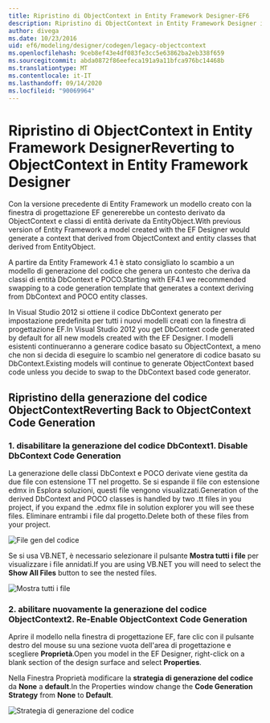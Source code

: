 ```yaml
---
title: Ripristino di ObjectContext in Entity Framework Designer-EF6
description: Ripristino di ObjectContext in Entity Framework Designer in Entity Framework 6
author: divega
ms.date: 10/23/2016
uid: ef6/modeling/designer/codegen/legacy-objectcontext
ms.openlocfilehash: 9ceb8ef43e4df083fe3cc5e63862ba2eb338f659
ms.sourcegitcommit: abda0872f86eefeca191a9a11bfca976bc14468b
ms.translationtype: MT
ms.contentlocale: it-IT
ms.lasthandoff: 09/14/2020
ms.locfileid: "90069964"
---
```

# <a name="reverting-to-objectcontext-in-entity-framework-designer"></a><span data-ttu-id="23f65-103">Ripristino di ObjectContext in Entity Framework Designer</span><span class="sxs-lookup"><span data-stu-id="23f65-103">Reverting to ObjectContext in Entity Framework Designer</span></span>
<span data-ttu-id="23f65-104">Con la versione precedente di Entity Framework un modello creato con la finestra di progettazione EF genererebbe un contesto derivato da ObjectContext e classi di entità derivate da EntityObject.</span><span class="sxs-lookup"><span data-stu-id="23f65-104">With previous version of Entity Framework a model created with the EF Designer would generate a context that derived from ObjectContext and entity classes that derived from EntityObject.</span></span>

<span data-ttu-id="23f65-105">A partire da Entity Framework 4.1 è stato consigliato lo scambio a un modello di generazione del codice che genera un contesto che deriva da classi di entità DbContext e POCO.</span><span class="sxs-lookup"><span data-stu-id="23f65-105">Starting with EF4.1 we recommended swapping to a code generation template that generates a context deriving from DbContext and POCO entity classes.</span></span>

<span data-ttu-id="23f65-106">In Visual Studio 2012 si ottiene il codice DbContext generato per impostazione predefinita per tutti i nuovi modelli creati con la finestra di progettazione EF.</span><span class="sxs-lookup"><span data-stu-id="23f65-106">In Visual Studio 2012 you get DbContext code generated by default for all new models created with the EF Designer.</span></span> <span data-ttu-id="23f65-107">I modelli esistenti continueranno a generare codice basato su ObjectContext, a meno che non si decida di eseguire lo scambio nel generatore di codice basato su DbContext.</span><span class="sxs-lookup"><span data-stu-id="23f65-107">Existing models will continue to generate ObjectContext based code unless you decide to swap to the DbContext based code generator.</span></span>

## <a name="reverting-back-to-objectcontext-code-generation"></a><span data-ttu-id="23f65-108">Ripristino della generazione del codice ObjectContext</span><span class="sxs-lookup"><span data-stu-id="23f65-108">Reverting Back to ObjectContext Code Generation</span></span>

### <a name="1-disable-dbcontext-code-generation"></a><span data-ttu-id="23f65-109">1. disabilitare la generazione del codice DbContext</span><span class="sxs-lookup"><span data-stu-id="23f65-109">1. Disable DbContext Code Generation</span></span>

<span data-ttu-id="23f65-110">La generazione delle classi DbContext e POCO derivate viene gestita da due file con estensione TT nel progetto. Se si espande il file con estensione edmx in Esplora soluzioni, questi file vengono visualizzati.</span><span class="sxs-lookup"><span data-stu-id="23f65-110">Generation of the derived DbContext and POCO classes is handled by two .tt files in you project, if you expand the .edmx file in solution explorer you will see these files.</span></span> <span data-ttu-id="23f65-111">Eliminare entrambi i file dal progetto.</span><span class="sxs-lookup"><span data-stu-id="23f65-111">Delete both of these files from your project.</span></span>

![File gen del codice](~/ef6/media/codegenfiles.png)

<span data-ttu-id="23f65-113">Se si usa VB.NET, è necessario selezionare il pulsante **Mostra tutti i file** per visualizzare i file annidati.</span><span class="sxs-lookup"><span data-stu-id="23f65-113">If you are using VB.NET you will need to select the **Show All Files** button to see the nested files.</span></span>

![Mostra tutti i file](~/ef6/media/showallfiles.png)

### <a name="2-re-enable-objectcontext-code-generation"></a><span data-ttu-id="23f65-115">2. abilitare nuovamente la generazione del codice ObjectContext</span><span class="sxs-lookup"><span data-stu-id="23f65-115">2. Re-Enable ObjectContext Code Generation</span></span>

<span data-ttu-id="23f65-116">Aprire il modello nella finestra di progettazione EF, fare clic con il pulsante destro del mouse su una sezione vuota dell'area di progettazione e scegliere **Proprietà**.</span><span class="sxs-lookup"><span data-stu-id="23f65-116">Open you model in the EF Designer, right-click on a blank section of the design surface and select **Properties**.</span></span>

<span data-ttu-id="23f65-117">Nella Finestra Proprietà modificare la **strategia di generazione del codice** da **None** a **default**.</span><span class="sxs-lookup"><span data-stu-id="23f65-117">In the Properties window change the **Code Generation Strategy** from **None** to **Default**.</span></span>

![Strategia di generazione del codice](~/ef6/media/codegenstrategy.png)
